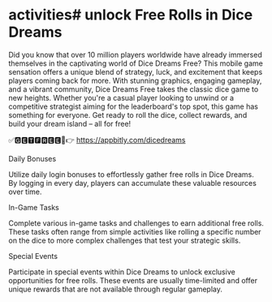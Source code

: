 # activities# unlock Free Rolls in Dice Dreams


Did you know that over 10 million players worldwide have already immersed themselves in the captivating world of Dice Dreams Free? This mobile game sensation offers a unique blend of strategy, luck, and excitement that keeps players coming back for more. With stunning graphics, engaging gameplay, and a vibrant community, Dice Dreams Free takes the classic dice game to new heights. Whether you're a casual player looking to unwind or a competitive strategist aiming for the leaderboard's top spot, this game has something for everyone. Get ready to roll the dice, collect rewards, and build your dream island – all for free!



✅🅶🅴🆃🅵🆁🅴🅴🔴👉 https://appbitly.com/dicedreams




Daily Bonuses

Utilize daily login bonuses to effortlessly gather free rolls in Dice Dreams. By logging in every day, players can accumulate these valuable resources over time.

In-Game Tasks

Complete various in-game tasks and challenges to earn additional free rolls. These tasks often range from simple activities like rolling a specific number on the dice to more complex challenges that test your strategic skills.

Special Events

Participate in special events within Dice Dreams to unlock exclusive opportunities for free rolls. These events are usually time-limited and offer unique rewards that are not available through regular gameplay.
